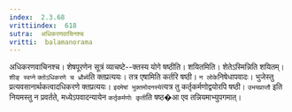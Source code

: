 ```yaml
---
index:  2.3.68
vrittiindex:  618
sutra:  अधिकरणवाचिनश्च
vritti:  balamanorama 
---
```


अधिकरणवाचिनश्च। शेषपूरणेन सूत्रं व्याचष्टे--क्तस्य योगे षष्ठीति। शयितमिति। शेतेऽस्मिन्निति शयितम्। `शीङ् स्वप्ने` `क्तोऽधिकरणे च ध्रौब्ये`ति क्तप्रत्ययः। तत्र एषामिति कर्तरि षष्ठी। `न लोके`निषेधापवादः। भुजेस्तु प्रत्यवसानार्थकत्वादधिकरणे क्तप्रत्ययः। `इदमेषां भुक्तमोदनस्ये`त्यत्र तु कर्तृकर्मणोद्वयोरपि षष्ठी। `उभयप्राप्तौ` इति नियमस्तु न प्रवर्तते, मध्येऽपवादन्यायेन `कर्तृकर्मणोः कृती`ति षष्ठ�आ एव तन्नियमाभ्युपगमात्। 

